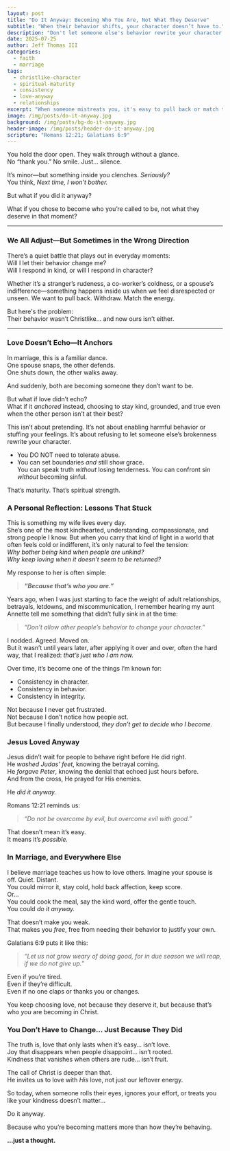 ```yaml
---
layout: post
title: "Do It Anyway: Becoming Who You Are, Not What They Deserve"
subtitle: "When their behavior shifts, your character doesn’t have to."
description: "Don't let someone else's behavior rewrite your character. This post reflects on Christlike consistency, marriage, and the quiet strength of loving anyway."
date: 2025-07-25
author: Jeff Thomas III
categories:
  - faith
  - marriage
tags:
  - christlike-character
  - spiritual-maturity
  - consistency
  - love-anyway
  - relationships
excerpt: "When someone mistreats you, it's easy to pull back or match their energy. But what if you stayed rooted in who God called you to be? Do it anyway—because that's who you are."
image: /img/posts/do-it-anyway.jpg
background: /img/posts/bg-do-it-anyway.jpg
header-image: /img/posts/header-do-it-anyway.jpg
scripture: "Romans 12:21; Galatians 6:9"
---
```


You hold the door open. They walk through without a glance.  
No “thank you.” No smile. Just… silence.  

It’s minor—but something inside you clenches. *Seriously?*  
You think, *Next time, I won’t bother.*  

But what if you did it anyway?

What if you chose to become who you’re called to be, not what they deserve in that moment?

---

### We All Adjust—But Sometimes in the Wrong Direction

There’s a quiet battle that plays out in everyday moments:  
Will I let their behavior change me?  
Will I respond in kind, or will I respond in character?

Whether it’s a stranger’s rudeness, a co-worker’s coldness, or a spouse’s indifference—something happens inside us when we feel disrespected or unseen. We want to pull back. Withdraw. Match the energy.

But here's the problem:  
Their behavior wasn’t Christlike… and now ours isn’t either.

---

### Love Doesn’t Echo—It Anchors

In marriage, this is a familiar dance.  
One spouse snaps, the other defends.  
One shuts down, the other walks away.  

And suddenly, both are becoming someone they don’t want to be.  

But what if love didn’t echo?  
What if it *anchored* instead, choosing to stay kind, grounded, and true even when the other person isn’t at their best?

This isn’t about pretending. It’s not about enabling harmful behavior or stuffing your feelings. It’s about refusing to let someone else’s brokenness rewrite your character.

 - You DO NOT need to tolerate abuse. 
 - You can set boundaries *and* still  show grace.  
   You can speak truth *without* losing tenderness.   You
   can confront sin *without* becoming sinful.

That’s maturity. That’s spiritual strength.

### A Personal Reflection: Lessons That Stuck

This is something my wife lives every day.  
She’s one of the most kindhearted, understanding, compassionate, and strong people I know. But when you carry that kind of light in a world that often feels cold or indifferent, it’s only natural to feel the tension:  
*Why bother being kind when people are unkind?*  
*Why keep loving when it doesn’t seem to be returned?*

My response to her is often simple:  
> ***“Because that’s who you are.”***

Years ago, when I was just starting to face the weight of adult relationships, betrayals, letdowns, and miscommunication, I remember hearing my aunt Annette tell me something that didn’t fully sink in at the time:  
> *“Don’t allow other people’s behavior to change your character.”*

I nodded. Agreed. Moved on.  
But it wasn’t until years later, after applying it over and over, often the hard way, that I realized: *that’s just who I am now.*

Over time, it’s become one of the things I’m known for:  
- Consistency in character.  
- Consistency in behavior.  
- Consistency in integrity.

Not because I never get frustrated.  
Not because I don’t notice how people act.  
But because I finally understood, *they don’t get to decide who I become.*

### Jesus Loved Anyway

Jesus didn’t wait for people to behave right before He did right.  
He *washed Judas’ feet*, knowing the betrayal coming.  
He *forgave Peter*, knowing the denial that echoed just hours before.  
And from the cross, He prayed for His enemies.

He *did it anyway.*

Romans 12:21 reminds us:  
> *“Do not be overcome by evil, but overcome evil with good.”*

That doesn’t mean it’s easy.  
It means it’s *possible.*


### In Marriage, and Everywhere Else

I believe marriage teaches us how to love others.
Imagine your spouse is off. Quiet. Distant.  
You could mirror it, stay cold, hold back affection, keep score.  
Or…  
You could cook the meal, say the kind word, offer the gentle touch.  
You could *do it anyway.*

That doesn’t make you weak.  
That makes you *free*, free from needing their behavior to justify your own.

Galatians 6:9 puts it like this:  
> *“Let us not grow weary of doing good, for in due season we will reap, if we do not give up.”*

Even if you’re tired.  
Even if they’re difficult.  
Even if no one claps or thanks you or changes.

You keep choosing love, not because they deserve it, but because that’s who *you* are becoming in Christ.

### You Don’t Have to Change… Just Because They Did

The truth is, love that only lasts when it’s easy… isn’t love.  
Joy that disappears when people disappoint… isn’t rooted.  
Kindness that vanishes when others are rude… isn’t fruit.  

The call of Christ is deeper than that.  
He invites us to love with *His* love, not just our leftover energy.

So today, when someone rolls their eyes, ignores your effort, or treats you like your kindness doesn’t matter…

Do it anyway.

Because who you’re becoming matters more than how they’re behaving.

**…just a thought.**

<!--stackedit_data:
eyJoaXN0b3J5IjpbMTk1OTU4MTkyOF19
-->